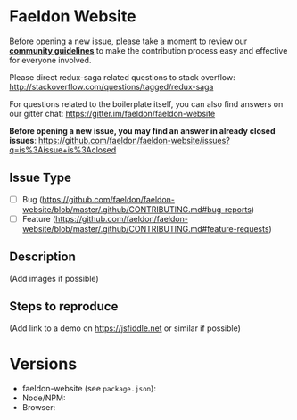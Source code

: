 # Faeldon Website

Before opening a new issue, please take a moment to review our [**community guidelines**](https://github.com/faeldon/faeldon-website/blob/master/.github/CONTRIBUTING.md) to make the contribution process easy and effective for everyone involved.

Please direct redux-saga related questions to stack overflow:
http://stackoverflow.com/questions/tagged/redux-saga

For questions related to the boilerplate itself, you can also find answers on our gitter chat:
https://gitter.im/faeldon/faeldon-website

**Before opening a new issue, you may find an answer in already closed issues**:
https://github.com/faeldon/faeldon-website/issues?q=is%3Aissue+is%3Aclosed

## Issue Type

- [ ] Bug (https://github.com/faeldon/faeldon-website/blob/master/.github/CONTRIBUTING.md#bug-reports)
- [ ] Feature (https://github.com/faeldon/faeldon-website/blob/master/.github/CONTRIBUTING.md#feature-requests)

## Description

(Add images if possible)

## Steps to reproduce

(Add link to a demo on https://jsfiddle.net or similar if possible)

# Versions

- faeldon-website (see `package.json`):
- Node/NPM:
- Browser:
